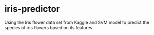 # iris-predictor
Using the Iris flower data set from Kaggle and SVM model to predict the species of iris flowers based on its features.
